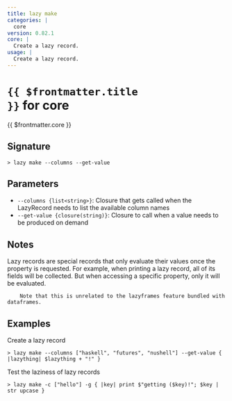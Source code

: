 ```yaml
---
title: lazy make
categories: |
  core
version: 0.82.1
core: |
  Create a lazy record.
usage: |
  Create a lazy record.
---
```


# <code>{{ $frontmatter.title }}</code> for core

<div class='command-title'>{{ $frontmatter.core }}</div>

## Signature

```> lazy make --columns --get-value```

## Parameters

 -  `--columns {list<string>}`: Closure that gets called when the LazyRecord needs to list the available column names
 -  `--get-value {closure(string)}`: Closure to call when a value needs to be produced on demand

## Notes
Lazy records are special records that only evaluate their values once the property is requested.
        For example, when printing a lazy record, all of its fields will be collected. But when accessing
        a specific property, only it will be evaluated.

        Note that this is unrelated to the lazyframes feature bundled with dataframes.
## Examples

Create a lazy record
```shell
> lazy make --columns ["haskell", "futures", "nushell"] --get-value { |lazything| $lazything + "!" }

```

Test the laziness of lazy records
```shell
> lazy make -c ["hello"] -g { |key| print $"getting ($key)!"; $key | str upcase }

```
